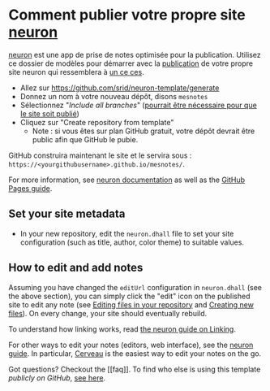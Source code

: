 # Comment publier votre propre site [neuron]

[neuron] est une app de prise de notes optimisée pour la publication. Utilisez ce dossier de modèles pour démarrer avec la  [publication](https://neuron.zettel.page/778816d3.html) de votre propre site neuron qui ressemblera à [un ce ces][examples].

- Allez sur <https://github.com/srid/neuron-template/generate>
- Donnez un nom à votre nouveau dépôt, disons `mesnotes`
- Sélectionnez "*Include all branches*" ([pourrait être nécessaire pour que le site soit publié](https://stackoverflow.com/a/47368231/55246))
- Cliquez sur "Create repository from template"
  - Note : si vous êtes sur plan GitHub gratuit, votre dépôt devrait être public afin que GitHub le pubie.

GitHub construira maintenant le site et le servira sous : `https://<yourgithubusername>.github.io/mesnotes/`.

For more information, see [neuron documentation][neuron] as well as the [GitHub Pages guide](https://help.github.com/en/github/working-with-github-pages).

## Set your site metadata

- In your new repository, edit the `neuron.dhall` file to set your site configuration (such as title, author, color theme) to suitable values.

## How to edit and add notes

Assuming you have changed the `editUrl` configuration in `neuron.dhall` (see the above section), you can simply click the "edit" icon on the published site to edit any note (see [Editing files in your repository](https://help.github.com/en/github/managing-files-in-a-repository/editing-files-in-your-repository) and [Creating new files](https://help.github.com/en/github/managing-files-in-a-repository/creating-new-files)). On every change, your site should eventually rebuild.

To understand how linking works, read [the neuron guide on Linking][linking].

For other ways to edit your notes (editors, web interface), see the [neuron guide][create]. In particular, [Cerveau](https://www.cerveau.app/) is the easiest way to edit your notes on the go.

Got questions? Checkout the [[faq]]. To find who else is using this template *publicly on GitHub*, [see here](https://github.com/search?o=desc&q=filename%3Aneuron.dhall&s=indexed&type=Code).

[neuron]: https://neuron.zettel.page/
[examples]: https://neuron.zettel.page/examples.html
[linking]: https://neuron.zettel.page/linking.html
[create]: https://neuron.zettel.page/create.html

